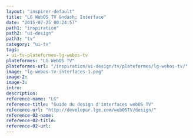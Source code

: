 ```yaml
---
layout: "inspirer-default"
title: "LG WebOS TV &ndash; Interface"
date: "2015-07-25 00:24:57"
path1: "inspiration"
path2: "ui-design"
path3: "tv"
category: "ui-tv"
tags:
- ui-tv-plateformes-lg-webos-tv
plateformes: "LG WebOS TV"
plateformes-url: "/inspiration/ui-design/tv/plateformes/lg-webos-tv/"
image: "lg-webos-tv-interfaces-1.png"
image-2:
image-3:
intro:
description:
reference-name: "LG"
reference-title: "Guide du design d'interfaces webOS TV"
reference-url: "http://developer.lge.com/webOSTV/design/"
reference-02-name:
reference-02-title:
reference-02-url:
---
```

